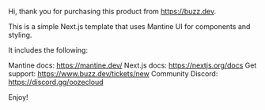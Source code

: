 Hi, thank you for purchasing this product from https://buzz.dev.

This is a simple Next.js template that uses Mantine UI for components and styling.

It includes the following:

Mantine docs: https://mantine.dev/
Next.js docs: https://nextjs.org/docs
Get support: https://www.buzz.dev/tickets/new
Community Discord: https://discord.gg/oozecloud

Enjoy!
